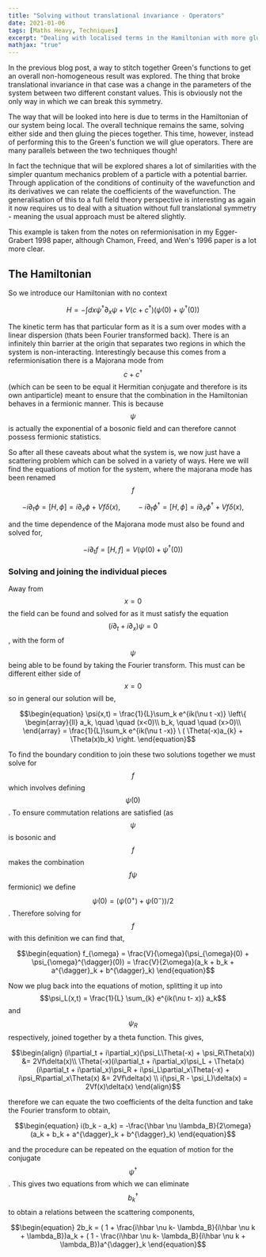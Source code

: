 ```yaml
---
title: "Solving without translational invariance - Operators"
date: 2021-01-06
tags: [Maths Heavy, Techniques]
excerpt: "Dealing with localised terms in the Hamiltonian with more glue"
mathjax: "true"
---
```


In the previous blog post, a way to stitch together Green's functions to get an overall non-homogeneous result was explored. The thing that broke translational invariance in that case was a change in the parameters of the system between two different constant values. This is obviously not the only way in which we can break this symmetry.

The way that will be looked into here is due to terms in the Hamiltonian of our system being local. The overall technique remains the same, solving either side and then gluing the pieces together. This time, however, instead of performing this to the Green's function we will glue operators. There are many parallels between the two techniques though!

In fact the technique that will be explored shares a lot of similarities with the simpler quantum mechanics problem of a particle with a potential barrier. Through application of the conditions of continuity of the wavefunction and its derivatives we can relate the coefficients of the wavefunction. The generalisation of this to a full field theory perspective is interesting as again it now requires us to deal with a situation without full translational symmetry - meaning the usual approach must be altered slightly. 

This example is taken from the notes on refermionisation in my Egger-Grabert 1998 paper, although Chamon, Freed, and Wen's 1996 paper is a lot more clear.


## The Hamiltonian

So we introduce our Hamiltonian with no context

$$\begin{equation}
    H = -\int dx \psi^{\dagger}\partial_x \psi + V(c + c^{\dagger})(\psi(0) + \psi^{\dagger}(0))
\end{equation}$$

The kinetic term has that particular form as it is a sum over modes with a linear dispersion (thats been Fourier transformed back). There is an infinitely thin barrier at the origin that separates two regions in which the system is non-interacting. Interestingly because this comes from a refermionisation there is a Majorana mode from $$c + c^{\dagger}$$ (which can be seen to be equal it Hermitian conjugate and therefore is its own antiparticle) meant to ensure that the combination in the Hamiltonian behaves in a fermionic manner. This is because $$\psi$$ is actually the exponential of a bosonic field and can therefore cannot possess fermionic statistics.

So after all these caveats about what the system is, we now just have a scattering problem which can be solved in a variety of ways. Here we will find the equations of motion for the system, where the majorana mode has been renamed $$f$$

$$\begin{equation}
    -i\partial_t \phi = [H, \phi] = i\partial_x \phi + Vf\delta(x), \quad \quad -i\partial_t \phi^{\dagger} = [H, \phi] = i\partial_x \phi^{\dagger} + Vf\delta(x),
\end{equation}$$

and the time dependence of the Majorana mode must also be found and solved for,

$$\begin{equation}
    -i\partial_t f = [H,f] = V(\psi(0) + \psi^{\dagger}(0))
\end{equation}$$

### Solving and joining the individual pieces

Away from $$x=0$$ the field can be found and solved for as it must satisfy the equation $$(i\partial_t + i\partial_x)\psi = 0$$, with the form of $$\psi$$ being able to be found by taking the Fourier transform. This must can be different either side of $$x=0$$ so in general our solution will be,

$$\begin{equation}
    \psi(x,t) = \frac{1}{L}\sum_k e^{ik(\nu t -x)} \left\{
                \begin{array}{ll}
                  a_k, \quad \quad (x<0)\\
                  b_k, \quad \quad (x>0)\\
                \end{array} = \frac{1}{L}\sum_k e^{ik(\nu t -x)} \ ( \Theta(-x)a_{k} + \Theta(x)b_k)
              \right.
\end{equation}$$

To find the boundary condition to join these two solutions together we must solve for $$f$$ which involves defining $$\psi(0)$$. To ensure commutation relations are satisfied (as $$\psi$$ is bosonic and $$f$$ makes the combination $$f\psi$$ fermionic) we define $$\psi(0) = (\psi(0^+) + \psi(0^-))/2$$. Therefore solving for $$f$$ with this definition we can find that,

$$\begin{equation}
    f_{\omega} = \frac{V}{\omega}(\psi_{\omega}(0) + \psi_{\omega}^{\dagger}(0)) =  \frac{V}{2\omega}(a_k + b_k + a^{\dagger}_k + b^{\dagger}_k)
\end{equation}$$

Now we plug back into the equations of motion, splitting it up into $$\psi_L(x,t) = \frac{1}{L} \sum_{k} e^{ik(\nu t- x)} a_k$$ and $$\psi_R$$ respectively, joined together by a theta function. This gives,

$$\begin{align}
    (i\partial_t + i\partial_x)(\psi_L\Theta(-x) + \psi_R\Theta(x)) &= 2Vf\delta(x)\\
    \Theta(-x)(i\partial_t + i\partial_x)\psi_L + \Theta(x)(i\partial_t + i\partial_x)\psi_R + i\psi_L\partial_x\Theta(-x) + i\psi_R\partial_x\Theta(x) &=  2Vf\delta(x) \\
    i(\psi_R - \psi_L)\delta(x) = 2Vf(x)\delta(x)
\end{align}$$

therefore we can equate the two coefficients of the delta function and take the Fourier transform to obtain,

$$\begin{equation}
    i(b_k - a_k) = -\frac{\hbar \nu \lambda_B}{2\omega}(a_k + b_k + a^{\dagger}_k + b^{\dagger}_k)
\end{equation}$$

and the procedure can be repeated on the equation of motion for the conjugate $$\psi^{\dagger}$$. This gives two equations from which we can eliminate $$b^{\dagger}_k$$ to obtain a relations between the scattering components,

$$\begin{equation}
    2b_k = ( 1 + \frac{i\hbar \nu k- \lambda_B}{i\hbar \nu k + \lambda_B})a_k + ( 1 - \frac{i\hbar \nu k- \lambda_B}{i\hbar \nu k + \lambda_B})a^{\dagger}_k
\end{equation}$$
